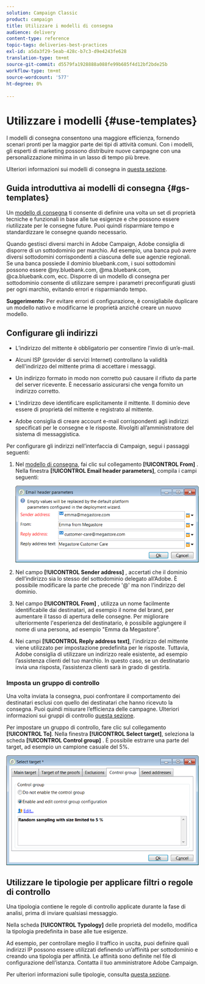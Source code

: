 ```yaml
---
solution: Campaign Classic
product: campaign
title: Utilizzare i modelli di consegna
audience: delivery
content-type: reference
topic-tags: deliveries-best-practices
exl-id: a5da3f29-5eab-428c-b7c3-d9e4243fe628
translation-type: tm+mt
source-git-commit: d5579fa1928888a088fe99b685f4d12bf2bde25b
workflow-type: tm+mt
source-wordcount: '577'
ht-degree: 0%

---
```


# Utilizzare i modelli {#use-templates}

I modelli di consegna consentono una maggiore efficienza, fornendo scenari pronti per la maggior parte dei tipi di attività comuni. Con i modelli, gli esperti di marketing possono distribuire nuove campagne con una personalizzazione minima in un lasso di tempo più breve.

Ulteriori informazioni sui modelli di consegna in [questa sezione](../../delivery/using/creating-a-delivery-template.md).

## Guida introduttiva ai modelli di consegna {#gs-templates}

Un [modello di consegna](../../delivery/using/creating-a-delivery-template.md) ti consente di definire una volta un set di proprietà tecniche e funzionali in base alle tue esigenze e che possono essere riutilizzate per le consegne future. Puoi quindi risparmiare tempo e standardizzare le consegne quando necessario.

Quando gestisci diversi marchi in Adobe Campaign, Adobe consiglia di disporre di un sottodominio per marchio. Ad esempio, una banca può avere diversi sottodomini corrispondenti a ciascuna delle sue agenzie regionali. Se una banca possiede il dominio bluebank.com, i suoi sottodomini possono essere @ny.bluebank.com, @ma.bluebank.com, @ca.bluebank.com, ecc. Disporre di un modello di consegna per sottodominio consente di utilizzare sempre i parametri preconfigurati giusti per ogni marchio, evitando errori e risparmiando tempo.

**Suggerimento**: Per evitare errori di configurazione, è consigliabile duplicare un modello nativo e modificarne le proprietà anziché creare un nuovo modello.

## Configurare gli indirizzi

* L’indirizzo del mittente è obbligatorio per consentire l’invio di un’e-mail.

* Alcuni ISP (provider di servizi Internet) controllano la validità dell&#39;indirizzo del mittente prima di accettare i messaggi.

* Un indirizzo formato in modo non corretto può causare il rifiuto da parte del server ricevente. È necessario assicurarsi che venga fornito un indirizzo corretto.

* L&#39;indirizzo deve identificare esplicitamente il mittente. Il dominio deve essere di proprietà del mittente e registrato al mittente.

* Adobe consiglia di creare account e-mail corrispondenti agli indirizzi specificati per le consegne e le risposte. Rivolgiti all’amministratore del sistema di messaggistica.

Per configurare gli indirizzi nell’interfaccia di Campaign, segui i passaggi seguenti:

1. Nel [modello di consegna](../../delivery/using/creating-a-delivery-template.md), fai clic sul collegamento **[!UICONTROL From]** . Nella finestra **[!UICONTROL Email header parameters]**, compila i campi seguenti:

   ![](assets/d_best_practices_email_header.png)

1. Nel campo **[!UICONTROL Sender address]** , accertati che il dominio dell’indirizzo sia lo stesso del sottodominio delegato all’Adobe. È possibile modificare la parte che precede &#39;@&#39; ma non l&#39;indirizzo del dominio.

1. Nel campo **[!UICONTROL From]** , utilizza un nome facilmente identificabile dai destinatari, ad esempio il nome del brand, per aumentare il tasso di apertura delle consegne. Per migliorare ulteriormente l&#39;esperienza del destinatario, è possibile aggiungere il nome di una persona, ad esempio &quot;Emma da Megastore&quot;.

1. Nei campi **[!UICONTROL Reply address text]**, l&#39;indirizzo del mittente viene utilizzato per impostazione predefinita per le risposte. Tuttavia, Adobe consiglia di utilizzare un indirizzo reale esistente, ad esempio l’assistenza clienti del tuo marchio. In questo caso, se un destinatario invia una risposta, l’assistenza clienti sarà in grado di gestirla.

### Imposta un gruppo di controllo

Una volta inviata la consegna, puoi confrontare il comportamento dei destinatari esclusi con quello dei destinatari che hanno ricevuto la consegna. Puoi quindi misurare l’efficienza delle campagne. Ulteriori informazioni sui gruppi di controllo [questa sezione](../../campaign/using/marketing-campaign-deliveries.md#defining-a-control-group).

Per impostare un gruppo di controllo, fare clic sul collegamento **[!UICONTROL To]**. Nella finestra **[!UICONTROL Select target]**, seleziona la scheda **[!UICONTROL Control group]** . È possibile estrarre una parte del target, ad esempio un campione casuale del 5%.

![](assets/d_best_practices_control_group.png)

## Utilizzare le tipologie per applicare filtri o regole di controllo

Una tipologia contiene le regole di controllo applicate durante la fase di analisi, prima di inviare qualsiasi messaggio.

Nella scheda **[!UICONTROL Typology]** delle proprietà del modello, modifica la tipologia predefinita in base alle tue esigenze.

Ad esempio, per controllare meglio il traffico in uscita, puoi definire quali indirizzi IP possono essere utilizzati definendo un’affinità per sottodominio e creando una tipologia per affinità. Le affinità sono definite nel file di configurazione dell’istanza. Contatta il tuo amministratore Adobe Campaign.

Per ulteriori informazioni sulle tipologie, consulta [questa sezione](../../campaign/using/about-campaign-typologies.md).
